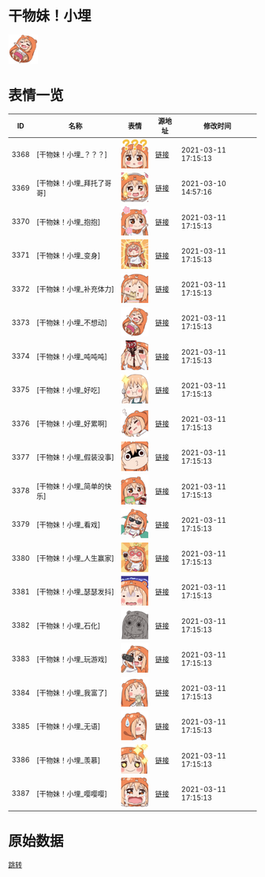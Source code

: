 # 干物妹！小埋

<img src="./cover.png" height="60" alt="cover" />

# 表情一览

|ID|名称|表情|源地址|修改时间|
|----|----|----|----|----|
|3368|[干物妹！小埋_？？？]|<img src="./pic/003368_%5B干物妹！小埋_？？？%5D.png" height="60" alt="？？？"/>|[链接](http://i0.hdslb.com/bfs/emote/d2d0955e6ddf2d3528c6f2364b7002b114907c94.png)|2021-03-11 17:15:13|
|3369|[干物妹！小埋_拜托了哥哥]|<img src="./pic/003369_%5B干物妹！小埋_拜托了哥哥%5D.png" height="60" alt="拜托了哥哥"/>|[链接](http://i0.hdslb.com/bfs/emote/e2f35f75f878a53a415e0468668fbfd1fb459d54.png)|2021-03-10 14:57:16|
|3370|[干物妹！小埋_抱抱]|<img src="./pic/003370_%5B干物妹！小埋_抱抱%5D.png" height="60" alt="抱抱"/>|[链接](http://i0.hdslb.com/bfs/emote/f7d5a5150733a15386d98015114630e893f5281b.png)|2021-03-11 17:15:13|
|3371|[干物妹！小埋_变身]|<img src="./pic/003371_%5B干物妹！小埋_变身%5D.png" height="60" alt="变身"/>|[链接](http://i0.hdslb.com/bfs/emote/894dc489523d79b2ab949956b5008b143b1f9333.png)|2021-03-11 17:15:13|
|3372|[干物妹！小埋_补充体力]|<img src="./pic/003372_%5B干物妹！小埋_补充体力%5D.png" height="60" alt="补充体力"/>|[链接](http://i0.hdslb.com/bfs/emote/fa60a9632462cf9b611db818fad1626630adfa57.png)|2021-03-11 17:15:13|
|3373|[干物妹！小埋_不想动]|<img src="./pic/003373_%5B干物妹！小埋_不想动%5D.png" height="60" alt="不想动"/>|[链接](http://i0.hdslb.com/bfs/emote/e8cb80089784cb1ae90534f6bf2faf91bc2e0bb5.png)|2021-03-11 17:15:13|
|3374|[干物妹！小埋_吨吨吨]|<img src="./pic/003374_%5B干物妹！小埋_吨吨吨%5D.png" height="60" alt="吨吨吨"/>|[链接](http://i0.hdslb.com/bfs/emote/d15345458165a24c334aaa3beb5dc68efb2c8381.png)|2021-03-11 17:15:13|
|3375|[干物妹！小埋_好吃]|<img src="./pic/003375_%5B干物妹！小埋_好吃%5D.png" height="60" alt="好吃"/>|[链接](http://i0.hdslb.com/bfs/emote/a62168cc811bf3d32e54959fd27c0551c8f6763f.png)|2021-03-11 17:15:13|
|3376|[干物妹！小埋_好累啊]|<img src="./pic/003376_%5B干物妹！小埋_好累啊%5D.png" height="60" alt="好累啊"/>|[链接](http://i0.hdslb.com/bfs/emote/ff84362bd86c9c803b4be3ed18058582546e69c2.png)|2021-03-11 17:15:13|
|3377|[干物妹！小埋_假装没事]|<img src="./pic/003377_%5B干物妹！小埋_假装没事%5D.png" height="60" alt="假装没事"/>|[链接](http://i0.hdslb.com/bfs/emote/dfd69f9e83bba871038d831395a9531bd2726da9.png)|2021-03-11 17:15:13|
|3378|[干物妹！小埋_简单的快乐]|<img src="./pic/003378_%5B干物妹！小埋_简单的快乐%5D.png" height="60" alt="简单的快乐"/>|[链接](http://i0.hdslb.com/bfs/emote/22df86eaef7ba4cfbca8a9fb3c4fdc375e5eb7d7.png)|2021-03-11 17:15:13|
|3379|[干物妹！小埋_看戏]|<img src="./pic/003379_%5B干物妹！小埋_看戏%5D.png" height="60" alt="看戏"/>|[链接](http://i0.hdslb.com/bfs/emote/9c5b4401362643b45b6af6768def2d504fb93396.png)|2021-03-11 17:15:13|
|3380|[干物妹！小埋_人生赢家]|<img src="./pic/003380_%5B干物妹！小埋_人生赢家%5D.png" height="60" alt="人生赢家"/>|[链接](http://i0.hdslb.com/bfs/emote/ea13bd5ebe0054bd2f9756fa96d839bb1bbc0f8b.png)|2021-03-11 17:15:13|
|3381|[干物妹！小埋_瑟瑟发抖]|<img src="./pic/003381_%5B干物妹！小埋_瑟瑟发抖%5D.png" height="60" alt="瑟瑟发抖"/>|[链接](http://i0.hdslb.com/bfs/emote/de907ceadef1727af58334918eae8ca82479fb8b.png)|2021-03-11 17:15:13|
|3382|[干物妹！小埋_石化]|<img src="./pic/003382_%5B干物妹！小埋_石化%5D.png" height="60" alt="石化"/>|[链接](http://i0.hdslb.com/bfs/emote/0e4e69bbf2ff2f84d532f5e172c4da0be4ec2645.png)|2021-03-11 17:15:13|
|3383|[干物妹！小埋_玩游戏]|<img src="./pic/003383_%5B干物妹！小埋_玩游戏%5D.png" height="60" alt="玩游戏"/>|[链接](http://i0.hdslb.com/bfs/emote/5ed6fe6d99ccb591f1eec3363af9383a4d558626.png)|2021-03-11 17:15:13|
|3384|[干物妹！小埋_我富了]|<img src="./pic/003384_%5B干物妹！小埋_我富了%5D.png" height="60" alt="我富了"/>|[链接](http://i0.hdslb.com/bfs/emote/3f745d71958c5be0b901e3ea979c5b82eab35739.png)|2021-03-11 17:15:13|
|3385|[干物妹！小埋_无语]|<img src="./pic/003385_%5B干物妹！小埋_无语%5D.png" height="60" alt="无语"/>|[链接](http://i0.hdslb.com/bfs/emote/b57c3bd2a41fd48253a542567c239997806f4e4f.png)|2021-03-11 17:15:13|
|3386|[干物妹！小埋_羡慕]|<img src="./pic/003386_%5B干物妹！小埋_羡慕%5D.png" height="60" alt="羡慕"/>|[链接](http://i0.hdslb.com/bfs/emote/6af8ad3d9e7723aa97d000d177440215e9e874e1.png)|2021-03-11 17:15:13|
|3387|[干物妹！小埋_嘤嘤嘤]|<img src="./pic/003387_%5B干物妹！小埋_嘤嘤嘤%5D.png" height="60" alt="嘤嘤嘤"/>|[链接](http://i0.hdslb.com/bfs/emote/e94e0774891d26fe2855428e2a2e12a5235309ca.png)|2021-03-11 17:15:13|

# 原始数据

[跳转](./raw.json)

